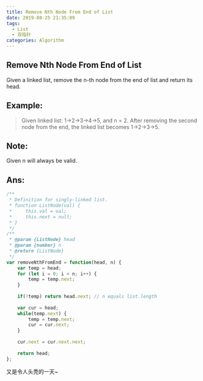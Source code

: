 ```yaml
---
title: Remove Nth Node From End of List
date: 2019-08-25 21:35:09
tags: 
  - List
  - 双指针
categories: Algorithm  
---
```

## Remove Nth Node From End of List
Given a linked list, remove the n-th node from the end of list and return its head.

## Example:
> Given linked list: 1->2->3->4->5, and n = 2.
  After removing the second node from the end, the linked list becomes 1->2->3->5.
  
## Note:
Given n will always be valid.

## Ans:
``` js
/**
 * Definition for singly-linked list.
 * function ListNode(val) {
 *     this.val = val;
 *     this.next = null;
 * }
 */
/**
 * @param {ListNode} head
 * @param {number} n
 * @return {ListNode}
 */
var removeNthFromEnd = function(head, n) {
    var temp = head;
    for (let i = 0; i < n; i++) {
        temp = temp.next;
    }
    
    if(!temp) return head.next; // n equals list.length
    
    var cur = head;
    while(temp.next) {
        temp = temp.next;
        cur = cur.next;
    }
    
    cur.next = cur.next.next;
    
    return head;
};
```
 

又是令人头秃的一天~